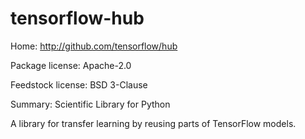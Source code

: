 # tensorflow-hub
Home: http://github.com/tensorflow/hub

Package license: Apache-2.0

Feedstock license: BSD 3-Clause

Summary: Scientific Library for Python


A library for transfer learning by reusing parts of TensorFlow models.
